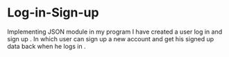 # Log-in-Sign-up
Implementing JSON module in my program I have created a user log in and sign up . In which 
user can sign up a new account and get his signed up data back when he logs in .
